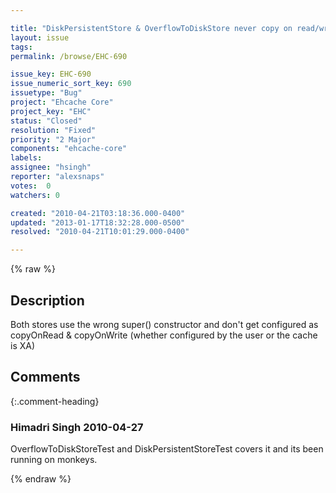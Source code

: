 ```yaml
---

title: "DiskPersistentStore & OverflowToDiskStore never copy on read/writes"
layout: issue
tags: 
permalink: /browse/EHC-690

issue_key: EHC-690
issue_numeric_sort_key: 690
issuetype: "Bug"
project: "Ehcache Core"
project_key: "EHC"
status: "Closed"
resolution: "Fixed"
priority: "2 Major"
components: "ehcache-core"
labels: 
assignee: "hsingh"
reporter: "alexsnaps"
votes:  0
watchers: 0

created: "2010-04-21T03:18:36.000-0400"
updated: "2013-01-17T18:32:28.000-0500"
resolved: "2010-04-21T10:01:29.000-0400"

---
```




{% raw %}



## Description

<div markdown="1" class="description">

Both stores use the wrong super() constructor and don't get configured as copyOnRead & copyOnWrite (whether configured by the user or the cache is XA)

</div>

## Comments


{:.comment-heading}
### **Himadri Singh** <span class="date">2010-04-27</span>

<div markdown="1" class="comment">

OverflowToDiskStoreTest and DiskPersistentStoreTest covers it and its been running on monkeys.

</div>



{% endraw %}
